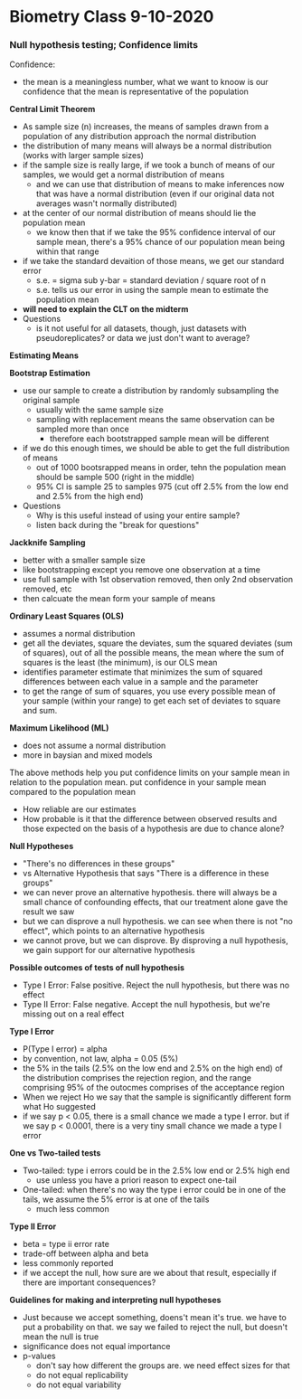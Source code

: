 # Biometry Class 9-10-2020

### Null hypothesis testing; Confidence limits

Confidence:
- the mean is a meaningless number, what we want to knoow is our confidence that the mean is representative of the population

**Central Limit Theorem**
- As sample size (n) increases, the means of samples drawn from a population of any distribution approach the normal distribution
- the distribution of many means will always be a normal distribution (works with larger sample sizes)
- if the sample size is really large, if we took a bunch of means of our samples, we would get a normal distribution of means
  - and we can use that distribution of means to make inferences now that was have a normal distribution (even if our original data not averages wasn't normally distributed)
- at the center of our normal distribution of means should lie the population mean
  - we know then that if we take the 95% confidence interval of our sample mean, there's a 95% chance of our population mean being within that range
- if we take the standard devaition of those means, we get our standard error
  - s.e. = sigma sub y-bar = standard deviation / square root of n
  - s.e. tells us our error in using the sample mean to estimate the population mean
- **will need to explain the CLT on the midterm**
- Questions
  - is it not useful for all datasets, though, just datasets with pseudoreplicates? or data we just don't want to average?
  
  
**Estimating Means**

**Bootstrap Estimation**
- use our sample to create a distribution by randomly subsampling the original sample
  - usually with the same sample size
  - sampling with replacement means the same observation can be sampled more than once
    - therefore each bootstrapped sample mean will be different
- if we do this enough times, we should be able to get the full distribution of means
  - out of 1000 bootsrapped means in order, tehn the population mean should be sample 500 (right in the middle)
  - 95% CI is sample 25 to samples 975 (cut off 2.5% from the low end and 2.5% from the high end)
- Questions
  - Why is this useful instead of using your entire sample?
  - listen back during the "break for questions"

**Jackknife Sampling**
- better with a smaller sample size
- like bootstrapping except you remove one observation at a time
- use full sample with 1st observation removed, then only 2nd observation removed, etc
- then calcuate the mean form your sample of means

**Ordinary Least Squares (OLS)**
- assumes a normal distribution
- get all the deviates, square the deviates, sum the squared deviates (sum of squares), out of all the possible means, the mean where the sum of squares is the least (the minimum), is our OLS mean
- identifies parameter estimate that minimizes the sum of squared differences between each value in a sample and the parameter
- to get the range of sum of squares, you use every possible mean of your sample (within your range) to get each set of deviates to square and sum. 

**Maximum Likelihood (ML)**
- does not assume a normal distribution
- more in baysian and mixed models

The above methods help you put confidence limits on your sample mean in relation to the population mean. put confidence in your sample mean compared to the population mean

- How reliable are our estimates
- How probable is it that the difference between observed results and those expected on the basis of a hypothesis are due to chance alone?


**Null Hypotheses**
- "There's no differences in these groups"
- vs Alternative Hypothesis that says "There is a difference in these groups"
- we can never prove an alternative hypothesis. there will always be a small chance of confounding effects, that our treatment alone gave the result we saw
- but we can disprove a null hypothesis. we can see when there is not "no effect", which points to an alternative hypothesis
- we cannot prove, but we can disprove.  By disproving a null hypothesis, we gain support for our alternative hypothesis

**Possible outcomes of tests of null hypothesis**
- Type I Error: False positive. Reject the null hypothesis, but there was no effect
- Type II Error: False negative. Accept the null hypothesis, but we're missing out on a real effect

**Type I Error**
- P(Type I error) = alpha
- by convention, not law, alpha = 0.05 (5%)
- the 5% in the tails (2.5% on the low end and 2.5% on the high end) of the distribution comprises the rejection region, and the range comprising 95% of the outocmes comprises of the acceptance region
- When we reject Ho we say that the sample is significantly different form what Ho suggested
- if we say p < 0.05, there is a small chance we made a type I error. but if we say p < 0.0001, there is a very tiny small chance we made a type I error

**One vs Two-tailed tests**
- Two-tailed: type i errors could be in the 2.5% low end or 2.5% high end
  - use unless you have a priori reason to expect one-tail
- One-tailed: when there's no way the type i error could be in one of the tails, we assume the 5% error is at one of the tails
  - much less common

**Type II Error**
- beta = type ii error rate
- trade-off between alpha and beta
- less commonly reported
- if we accept the null, how sure are we about that result, especially if there are important consequences?

**Guidelines for making and interpreting null hypotheses**
- Just because we accept something, doens't mean it's true. we have to put a probability on that. we say we failed to reject the null, but doesn't mean the null is true
- significance does not equal importance
- p-values
  - don't say how different the groups are. we need effect sizes for that
  - do not equal replicability
  - do not equal variability
